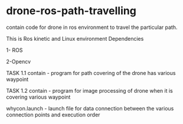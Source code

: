 # drone-ros-path-travelling
contain code for drone in ros environment to travel the particular path.

This is Ros kinetic and Linux environment
Dependencies

1- ROS

2-Opencv

TASK 1.1 contain -  program for path covering of the drone has various waypoint

TASK 1.2 contain - program for image processing of drone when it is covering various waypoint

whycon.launch - launch file for data connection between the various connection points and execution order 
